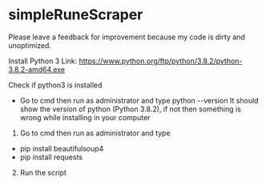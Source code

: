 # simpleRuneScraper

Please leave a feedback for improvement because my code is dirty and unoptimized.

Install Python 3
Link: https://www.python.org/ftp/python/3.8.2/python-3.8.2-amd64.exe

Check if python3 is installed
- Go to cmd then run as administrator and type python --version
It should show the version of python (Python 3.8.2), if not then something is wrong while installing in your computer
  
1. Go to cmd then run as administrator and type 
- pip install beautifulsoup4
- pip install requests
  
  
2. Run the script
